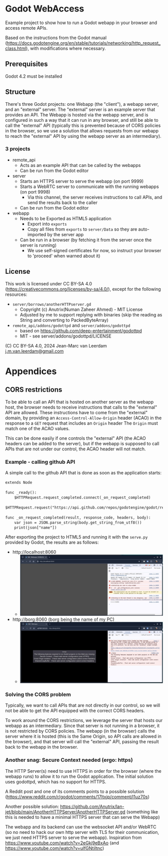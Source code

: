 # Godot WebAccess

Example project to show how to run a Godot webapp in your browser and access remote APIs.

Based on the instructions from the Godot manual (https://docs.godotengine.org/en/stable/tutorials/networking/http_request_class.html),
with modifications where necessary.

## Prerequisites
Godot 4.2 must be installed

## Structure
There's three Godot projects: one Webapp (the "client"), a webapp server, and an "external" server. The "external"
server is an example server that provides an API. The Webapp is hosted via the webapp server, and is configured in such
a way that it can run in any browser, and still be able to call the "external" API (typically this is prevented because
of CORS policies in the browser, so we use a solution that allows requests from our webapp to reach the 
"external" API by using the webapp server as an intermediary).

### 3 projects
* remote_api
  * Acts as an example API that can be called by the webapps
  * Can be run from the Godot editor
* server
  * Starts an HTTPS server to serve the webapp (on port 9999)
  * Starts a WebRTC server to communicate with the running webapps (on port 9998)
    * Via this channel, the server receives instructions to call APIs, and send the results back to the caller
  * Can be run from the Godot editor
* webapp
  * Needs to be Exported as HTML5 application
    * Export into `exports`
    * Copy all files from `exports` to `server/Data` so they are auto-imported by the server app
  * Can be run in a browser (by fetching it from the server once the server is running)
    * We use self-signed certificates for now, so instruct your browser to 'proceed' when warned about it)

## License

This work is licensed under CC BY-SA 4.0 (https://creativecommons.org/licenses/by-sa/4.0/), except for the
following resources:
* `server/borrows/anotherHTTPserver.gd`
  * Copyright (c) Anutrix(Numan Zaheer Ahmed) - MIT License
  * Adjusted by me to support replying with binaries (skip the reading as String and converting to PackedByteArray)
* `remote_api/addons/godottpd` and `server/addons/godottpd`
  * based on https://github.com/deep-entertainment/godottpd
  * MIT - see server/addons/godottpd/LICENSE

(C) CC BY-SA 4.0, 2024 Jean-Marc van Leerdam <j.m.van.leerdam@gmail.com>

# Appendices

## CORS restrictions
To be able to call an API that is hosted on another server as the webapp host, the browser needs to receive instructions
that calls to the "external" API are allowed. These instructions have to come from the "external" domain, by providing
an `Access-Control-Allow-Origin` header (ACAO) in the response to a `GET` request that includes an `Origin`  header
The `Origin` must match one of the ACAO values.

This can be done easily if one controls the "external" API (the ACAO headers can be added to the server), but if the
webapp is supposed to call APIs that are not under our control, the ACAO header will not match.

### Example - calling github API
A simple call to the github API that is done as soon as the application starts:
```
extends Node

func _ready():
	$HTTPRequest.request_completed.connect(_on_request_completed)
	$HTTPRequest.request("https://api.github.com/repos/godotengine/godot/releases/latest")

func _on_request_completed(result, response_code, headers, body):
	var json = JSON.parse_string(body.get_string_from_utf8())
	print(json["name"])

```
After exporting the project to HTML5 and running it with the `serve.py` provided by Godot, the results are as follows:

* http://localhost:8060
  * ![Call passes](resources/localhost_cors_allowed.jpg)
* http://borg:8060 (borg being the name of my PC)
  * ![Call blocked](resources/host_cors_error.jpg)

### Solving the CORS problem
Typically, we want to call APIs that are not directly in our control, so we will not be able to get the API equipped
with the correct CORS headers.

To work around the CORS restrictions, we leverage the server that hosts our webapp as an intermediary. Since that 
server is not running in a browser, it is not restricted by CORS policies. The webapp (in the browser) calls the server
where it is hosted (this is the Same Origin, so API calls are allowed in the browser), and that server will call the 
"external" API, passing the result back to the webapp in the browser.

### Another snag: Secure Context needed (ergo: https)
The HTTP Server(s) need to use HTTPS in order for the browser (where the webapp runs) to allow it to run the Godot
application. The initial solution uses godottpd, which has no support for HTTPS.

A Reddit post and one of its comments points to a possible solution (https://www.reddit.com/r/godot/comments/17ltxjp/comment/l1uz70s)

Another possible solution: https://github.com/Anutrix/lan-jet/blob/main/AnotherHTTPServer/AnotherHTTPServer.gd
(something like this is needed to have a minimal HTTPS server that can serve the Webapp)

The webapp and its backend can use the websocket API and/or WebRTC (so no need to hack our own http server with TLS 
for their communication, we just need HTTPS server to serve the webapp).
Inspiration from https://www.youtube.com/watch?v=2eGkj9eBxAo  (and https://www.youtube.com/watch?v=ulfGNtiItnc)
